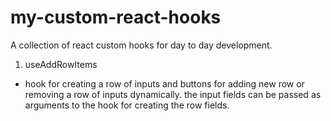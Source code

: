 # my-custom-react-hooks
A collection of react custom hooks for day to day development.

1. useAddRowItems
  - hook for creating a row of inputs and buttons for adding new row or removing a row of inputs dynamically. the input fields can be passed as arguments to the hook for creating the row fields.
